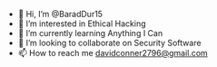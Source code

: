 - 👋 Hi, I’m @BaradDur15
- 👀 I’m interested in Ethical Hacking
- 🌱 I’m currently learning Anything I Can
- 💞️ I’m looking to collaborate on Security Software
- 📫 How to reach me davidconner2796@gmail.com

<!---
BaradDur15/BaradDur15 is a ✨ special ✨ repository because its `README.md` (this file) appears on your GitHub profile.
You can click the Preview link to take a look at your changes.
--->
